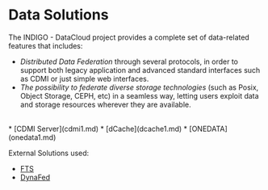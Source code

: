 # Data Solutions

The INDIGO - DataCloud project  provides a complete set of data-related features that includes: 
* *Distributed Data Federation* through several protocols, in order to support both legacy application and advanced standard interfaces such as CDMI or just simple web interfaces.
* *The possibility to federate diverse storage technologies* (such as Posix, Object Storage, CEPH, etc) in a seamless way, letting users exploit data and storage resources wherever they are available.

<br>
* [CDMI Server](cdmi1.md)
* [dCache](dcache1.md)
* [ONEDATA](onedata1.md)

External Solutions used:
* [FTS](http://fts3-service.web.cern.ch/)
* [DynaFed](http://lcgdm.web.cern.ch/dynafed-dynamic-federation-project)
